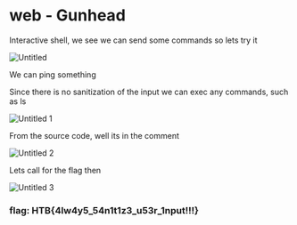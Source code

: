 # web - Gunhead

Interactive shell, we see we can send some commands so lets try it

![Untitled](https://user-images.githubusercontent.com/88723154/227416708-6596af22-5648-4b2e-a649-b6bbf3f1e7c3.png)


We can ping something

Since there is no sanitization of the input we can exec any commands, such as ls


![Untitled 1](https://user-images.githubusercontent.com/88723154/227416729-ff4c2fca-07c8-4f55-bdf4-b453734e0df1.png)

From the source code, well its in the comment

![Untitled 2](https://user-images.githubusercontent.com/88723154/227416759-0bc49d87-cf3a-4952-bc90-ca4e7858ce85.png)


Lets call for the flag then

![Untitled 3](https://user-images.githubusercontent.com/88723154/227416771-624f1bbe-3154-4bed-a0ba-8b31f050f6b0.png)


### flag: HTB{4lw4y5_54n1t1z3_u53r_1nput!!!}
